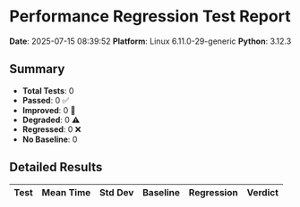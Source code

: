 # Performance Regression Test Report

**Date**: 2025-07-15 08:39:52
**Platform**: Linux 6.11.0-29-generic
**Python**: 3.12.3

## Summary

- **Total Tests**: 0
- **Passed**: 0 ✅
- **Improved**: 0 🚀
- **Degraded**: 0 ⚠️
- **Regressed**: 0 ❌
- **No Baseline**: 0

## Detailed Results

| Test | Mean Time | Std Dev | Baseline | Regression | Verdict |
|------|-----------|---------|----------|------------|---------|
